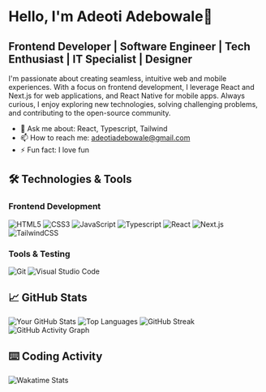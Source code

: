 # Hello, I'm Adeoti Adebowale👋

## Frontend Developer | Software Engineer | Tech Enthusiast | IT Specialist | Designer

I'm passionate about creating seamless, intuitive web and mobile experiences. With a focus on frontend development, I leverage React and Next.js for web applications, and React Native for mobile apps. Always curious, I enjoy exploring new technologies, solving challenging problems, and contributing to the open-source community.


- 💬 Ask me about: React, Typescript, Tailwind
- 📫 How to reach me: adeotiadebowale@gmail.com
- ⚡ Fun fact: I love fun

## 🛠️ Technologies & Tools

### **Frontend Development**
![HTML5](https://img.shields.io/badge/HTML5-E34F26?style=for-the-badge&logo=html5&logoColor=white)
![CSS3](https://img.shields.io/badge/CSS3-1572B6?style=for-the-badge&logo=css3&logoColor=white)
![JavaScript](https://img.shields.io/badge/JavaScript-323330?style=for-the-badge&logo=javascript&logoColor=F7DF1E)
![Typescript](https://img.shields.io/badge/TypeScript-007ACC?style=for-the-badge&logo=typescript&logoColor=white)
![React](https://img.shields.io/badge/React-20232A?style=for-the-badge&logo=react&logoColor=61DAFB)
![Next.js](https://img.shields.io/badge/Next.js-000000?style=for-the-badge&logo=nextdotjs&logoColor=white)
![TailwindCSS](https://img.shields.io/badge/Tailwind_CSS-38B2AC?style=for-the-badge&logo=tailwind-css&logoColor=white)


### **Tools & Testing**
![Git](https://img.shields.io/badge/Git-F05032?style=for-the-badge&logo=git&logoColor=white)
![Visual Studio Code](https://img.shields.io/badge/VS_Code-0078d7?style=for-the-badge&logo=visual-studio-code&logoColor=white)


## 📈 GitHub Stats
![Your GitHub Stats](https://github-readme-stats.vercel.app/api?username=adebowale-coded&show_icons=true&theme=radical)
![Top Languages](https://github-readme-stats.vercel.app/api/top-langs/?username=adebowale-coded&layout=compact&theme=radical)
![GitHub Streak](https://github-readme-streak-stats.herokuapp.com/?user=adebowale-coded&theme=radical)
![GitHub Activity Graph](https://github-readme-activity-graph.vercel.app/graph?username=adebowale-coded&theme=github)



## ⌨️ Coding Activity
![Wakatime Stats](https://github-readme-stats.vercel.app/api/wakatime?username=adebowale-coded&theme=radical)





